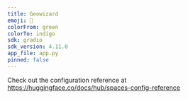 ```yaml
---
title: Geowizard
emoji: 🐨
colorFrom: green
colorTo: indigo
sdk: gradio
sdk_version: 4.11.0
app_file: app.py
pinned: false
---
```


Check out the configuration reference at https://huggingface.co/docs/hub/spaces-config-reference